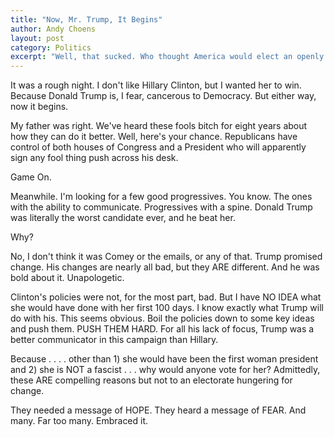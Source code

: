 ```yaml
---
title: "Now, Mr. Trump, It Begins"
author: Andy Choens
layout: post
category: Politics
excerpt: "Well, that sucked. Who thought America would elect an openly racist, misogyist fascist to the Presidency. Clearly, only those who truly care about family values."
---
```


It was a rough night. I don't like Hillary Clinton, but I wanted her
to win. Because Donald Trump is, I fear, cancerous to Democracy. But
either way, now it begins.

My father was right. We've heard these fools bitch for eight years
about how they can do it better. Well, here's your chance. Republicans
have control of both houses of Congress and a President who will
apparently sign any fool thing push across his desk.

Game On.

Meanwhile. I'm looking for a few good progressives. You know. The ones
with the ability to communicate. Progressives with a spine. Donald
Trump was literally the worst candidate ever, and he beat her.

Why?

No, I don't think it was Comey or the emails, or any of that. Trump
promised change. His changes are nearly all bad, but they ARE
different. And he was bold about it. Unapologetic.

Clinton's policies were not, for the most part, bad. But I have NO
IDEA what she would have done with her first 100 days. I know exactly
what Trump will do with his. This seems obvious. Boil the policies
down to some key ideas and push them. PUSH THEM HARD. For all his lack
of focus, Trump was a better communicator in this campaign than
Hillary.

Because . . . . other than 1) she would have been the first woman
president and 2) she is NOT a fascist . . . why would anyone vote for
her? Admittedly, these ARE compelling reasons but not to an electorate
hungering for change.

They needed a message of HOPE. They heard a message of FEAR. And
many. Far too many. Embraced it.

